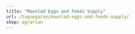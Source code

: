 ```yaml
---
title: "Maunlad Eggs and Feeds Supply"
url: /tuguegarao/maunlad-eggs-and-feeds-supply/
shop: agrarian
---
```

